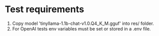 # Test requirements

1. Copy model 'tinyllama-1.1b-chat-v1.0.Q4_K_M.gguf' into res/ folder.
2. For OpenAI tests env variables must be set or stored in a .env file.
